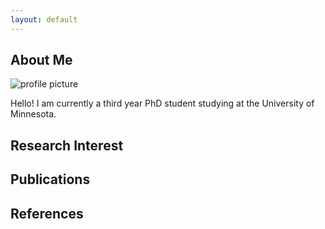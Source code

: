 ```yaml
---
layout: default
---
```


## About Me

<img class="profile-picture" src="#" alt="profile picture">

Hello! I am currently a third year PhD student studying at the University of Minnesota.

## Research Interest

## Publications

## References
